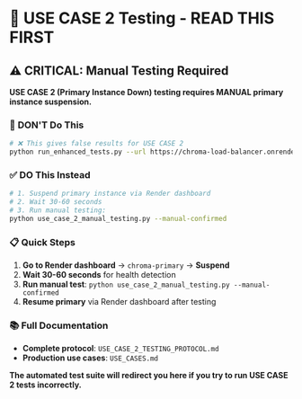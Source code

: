 # 🚨 USE CASE 2 Testing - READ THIS FIRST

## ⚠️ CRITICAL: Manual Testing Required

**USE CASE 2 (Primary Instance Down) testing requires MANUAL primary instance suspension.**

### 🚫 **DON'T Do This**
```bash
# ❌ This gives false results for USE CASE 2
python run_enhanced_tests.py --url https://chroma-load-balancer.onrender.com
```

### ✅ **DO This Instead**
```bash
# 1. Suspend primary instance via Render dashboard
# 2. Wait 30-60 seconds  
# 3. Run manual testing:
python use_case_2_manual_testing.py --manual-confirmed
```

### 📋 **Quick Steps**
1. **Go to Render dashboard** → `chroma-primary` → **Suspend**
2. **Wait 30-60 seconds** for health detection
3. **Run manual test**: `python use_case_2_manual_testing.py --manual-confirmed`
4. **Resume primary** via Render dashboard after testing

### 📚 **Full Documentation**
- **Complete protocol**: `USE_CASE_2_TESTING_PROTOCOL.md`
- **Production use cases**: `USE_CASES.md`

**The automated test suite will redirect you here if you try to run USE CASE 2 tests incorrectly.** 